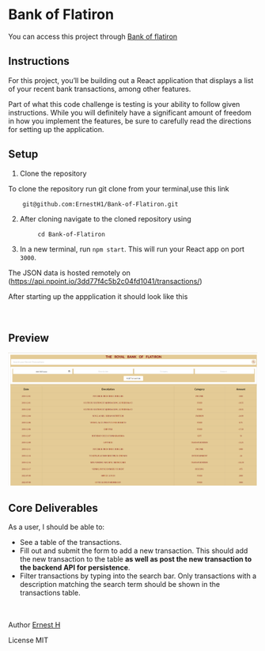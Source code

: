 # Bank of Flatiron

You can access this project through <a href='https://63c6729ad56a9b0008b91249--willowy-kringle-0ed0cf.netlify.app/'>Bank of flatiron</a>

## Instructions

For this project, you’ll be building out a React application that displays a 
list of your recent bank transactions, among other features.

Part of what this code challenge is testing is your ability to follow given
instructions. While you will definitely have a significant amount of freedom in
how you implement the features, be sure to carefully read the directions for
setting up the application.

## Setup

1. Clone the repository

To clone the repository run git clone from your terminal,use this link
    
        git@github.com:ErnestH1/Bank-of-Flatiron.git

2. After cloning navigate to the cloned repository using 

            cd Bank-of-Flatiron

3. In a new terminal, run `npm start`. This will run your React app on port `3000`.

The JSON data is hosted remotely on (https://api.npoint.io/3dd77f4c5b2c04fd1041/transactions/)

After starting up the appplication it should look like this
<br><br><br>

## Preview
<img src="images/main.png">





## Core Deliverables

As a user, I should be able to:

- See a table of the transactions.
- Fill out and submit the form to add a new transaction. This should add the new
  transaction to the table **as well as post the new transaction to the backend
  API for persistence**.
- Filter transactions by typing into the search bar. Only transactions with a
  description matching the search term should be shown in the transactions
  table.
<br><br><br>

Author <a href="https://github.com/ErnestH1/Bank-of-Flatiron">Ernest H</a> 

License MIT


